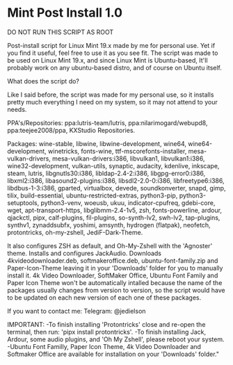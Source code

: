 # Mint Post Install 1.0

DO NOT RUN THIS SCRIPT AS ROOT

Post-install script for Linux Mint 19.x made by me for personal use. Yet if you find it useful, feel free to use it
as you see fit. The script was made to be used on Linux Mint 19.x, and since Linux Mint is Ubuntu-based,
It'll probably work on any ubuntu-based distro, and of course on Ubuntu itself.


What does the script do?

Like I said before, the script was made for my personal use, so it installs pretty much everything I need
on my system, so it may not attend to your needs.

PPA's/Repositories:
ppa:lutris-team/lutris, ppa:nilarimogard/webupd8, ppa:teejee2008/ppa, KXStudio Repositories.

Packages:
wine-stable, libwine, libwine-development, wine64, wine64-development, winetricks, fonts-wine,
ttf-mscorefonts-installer, mesa-vulkan-drivers, mesa-vulkan-drivers:i386, libvulkan1, libvulkan1:i386,
wine32-development, vulkan-utils, synaptic, audacity, kdenlive, inkscape, steam, lutris, libgnutls30:i386,
libldap-2.4-2:i386, libgpg-error0:i386, libxml2:i386, libasound2-plugins:i386, libsdl2-2.0-0:i386, libfreetype6:i386,
libdbus-1-3:i386, gparted, virtualbox, devede, soundkonverter, snapd, gimp, tilix, build-essential,
ubuntu-restricted-extras, python3-pip, python3-setuptools, python3-venv, woeusb, ukuu, indicator-cpufreq, gdebi-core,
wget, apt-transport-https, libglibmm-2.4-1v5, zsh, fonts-powerline, ardour, qjackctl, pipx, calf-plugins,
fil-plugins, so-synth-lv2, swh-lv2, tap-plugins, synthv1, zynaddsubfx, yoshimi, amsynth, hydrogen (flatpak), neofetch,
protontricks, oh-my-zshell, JediF-Dark-Theme.

It also configures ZSH as default, and Oh-My-Zshell with the 'Agnoster' theme. Installs and configures JackAudio.
Downloads 4kvideodownloader.deb, softmakeroffice.deb, ubuntu-font-family.zip and Paper-Icon-Theme leaving it
in your 'Downloads' folder for you to manually install it. 4k Video Downloader, SoftMaker Office,
Ubuntu Font Family and Paper Icon Theme won't be automatically intalled because the name of the packages usually
changes from version to version, so the script would have to be updated on each new version of each one of these
packages.

If you want to contact me:
Telegram: @jedielson

IMPORTANT:
-To finish installing 'Protontricks' close and re-open the terminal, then run: 'pipx install protontricks'.
-To finish installing Jack, Ardour, some audio plugins, and 'Oh My Zshell', please reboot your system.
-Ubuntu Font Familly, Paper Icon Theme, 4k Video Downloader and Softmaker Office are available for installation
on your 'Downloads' folder."
